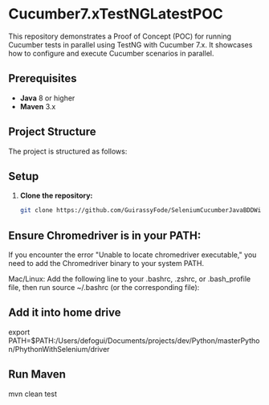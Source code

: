 # Cucumber7.xTestNGLatestPOC

This repository demonstrates a Proof of Concept (POC) for running Cucumber tests in parallel using TestNG with Cucumber 7.x. It showcases how to configure and execute Cucumber scenarios in parallel.

## Prerequisites
- **Java** 8 or higher
- **Maven** 3.x

## Project Structure
The project is structured as follows:



## Setup

1. **Clone the repository:**
   ```bash
   git clone https://github.com/GuirassyFode/SeleniumCucumberJavaBDDWithTestNG.git


## Ensure Chromedriver is in your PATH: 
If you encounter the error "Unable to locate chromedriver executable," you need to add the Chromedriver binary to your system PATH.

Mac/Linux: Add the following line to your .bashrc, .zshrc, or .bash_profile file, then run source ~/.bashrc (or the corresponding file):

## Add it into home drive 
export PATH=$PATH:/Users/defogui/Documents/projects/dev/Python/masterPython/PhythonWithSelenium/driver

## Run Maven
mvn clean test
